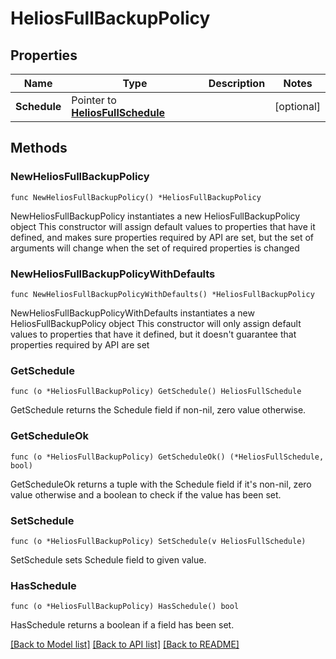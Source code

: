 # HeliosFullBackupPolicy

## Properties

Name | Type | Description | Notes
------------ | ------------- | ------------- | -------------
**Schedule** | Pointer to [**HeliosFullSchedule**](HeliosFullSchedule.md) |  | [optional] 

## Methods

### NewHeliosFullBackupPolicy

`func NewHeliosFullBackupPolicy() *HeliosFullBackupPolicy`

NewHeliosFullBackupPolicy instantiates a new HeliosFullBackupPolicy object
This constructor will assign default values to properties that have it defined,
and makes sure properties required by API are set, but the set of arguments
will change when the set of required properties is changed

### NewHeliosFullBackupPolicyWithDefaults

`func NewHeliosFullBackupPolicyWithDefaults() *HeliosFullBackupPolicy`

NewHeliosFullBackupPolicyWithDefaults instantiates a new HeliosFullBackupPolicy object
This constructor will only assign default values to properties that have it defined,
but it doesn't guarantee that properties required by API are set

### GetSchedule

`func (o *HeliosFullBackupPolicy) GetSchedule() HeliosFullSchedule`

GetSchedule returns the Schedule field if non-nil, zero value otherwise.

### GetScheduleOk

`func (o *HeliosFullBackupPolicy) GetScheduleOk() (*HeliosFullSchedule, bool)`

GetScheduleOk returns a tuple with the Schedule field if it's non-nil, zero value otherwise
and a boolean to check if the value has been set.

### SetSchedule

`func (o *HeliosFullBackupPolicy) SetSchedule(v HeliosFullSchedule)`

SetSchedule sets Schedule field to given value.

### HasSchedule

`func (o *HeliosFullBackupPolicy) HasSchedule() bool`

HasSchedule returns a boolean if a field has been set.


[[Back to Model list]](../README.md#documentation-for-models) [[Back to API list]](../README.md#documentation-for-api-endpoints) [[Back to README]](../README.md)


